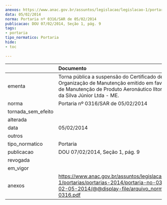 ```yaml
---
anexos: https://www.anac.gov.br/assuntos/legislacao/legislacao-1/portarias/portarias-2014/portaria-no-0316-sar-de-02-05-2014/@@display-file/arquivo_norma/PA2014-0316.pdf
data: 05/02/2014
norma: Portaria nº 0316/SAR de 05/02/2014
publicacao: DOU 07/02/2014, Seção 1, pág. 9
tags:
- portaria
tipo_normatico: Portaria
hide: 
- toc 
 
---
```


|                    | Documento                                                                                                                                                                        |
|:-------------------|:---------------------------------------------------------------------------------------------------------------------------------------------------------------------------------|
| ementa             | Torna pública a suspensão do Certificado de Organização de Manutenção emitido em favor da Oficina de Manutenção de Produto Aeronáutico Ilton Romualdo da Silva Júnior Ltda - ME. |
| norma              | Portaria nº 0316/SAR de 05/02/2014                                                                                                                                               |
| tornada_sem_efeito |                                                                                                                                                                                  |
| alterada           |                                                                                                                                                                                  |
| data               | 05/02/2014                                                                                                                                                                       |
| outros             |                                                                                                                                                                                  |
| tipo_normatico     | Portaria                                                                                                                                                                         |
| publicacao         | DOU 07/02/2014, Seção 1, pág. 9                                                                                                                                                  |
| revogada           |                                                                                                                                                                                  |
| em_vigor           |                                                                                                                                                                                  |
| anexos             | https://www.anac.gov.br/assuntos/legislacao/legislacao-1/portarias/portarias-2014/portaria-no-0316-sar-de-02-05-2014/@@display-file/arquivo_norma/PA2014-0316.pdf                |